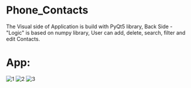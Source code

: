 # Phone_Contacts

The Visual side of Application is build with PyQt5 library, 
Back Side - "Logic" is based on numpy library,
User can add, delete, search, filter and edit Contacts.

# App:
![1](https://user-images.githubusercontent.com/106172218/185150231-4993ac8c-a564-462d-b25b-5e120a5d29a2.jpg)
![2](https://user-images.githubusercontent.com/106172218/185150249-8b544204-987a-47b6-beeb-9d068b565572.jpg)
![3](https://user-images.githubusercontent.com/106172218/185150262-bc2e0634-540b-477e-a5ef-0a3785adeb6e.jpg)
